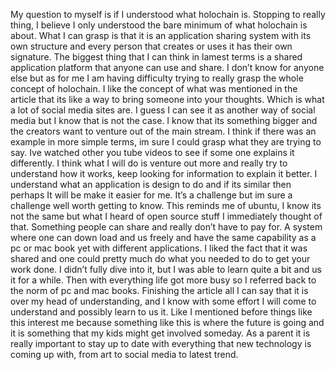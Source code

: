 My question to myself is if I understood what holochain is. Stopping to really thing, I believe I only understood the bare minimum of what holochain is about. What I can grasp is that it is an application sharing system with its own structure and every person that creates or uses it has their own signature. The biggest thing that I can think in lamest terms is a shared application platform that anyone can use and share. I don’t know for anyone else but as for me I am having difficulty trying to really grasp the whole concept of holochain. 
	I like the concept of what was mentioned in the article that its like a way to bring someone into your thoughts. Which is what a lot of social media sites are. I guess I can see it as another way of social media but I know that is not the case. I know that its something bigger and the creators want to venture out of the main stream. I think if there was an example in more simple terms, im sure I could grasp what they are trying to say. Ive watched other you tube videos to see if some one explains it differently. 
	I think what I will do is venture out more and really try to understand how it works, keep looking for information to explain it better. I understand what an application is design to do and if its similar then perhaps It will be make it easier for me. It’s a challenge but im sure a challenge well worth getting to know. This reminds me of ubuntu, I know its not the same but what I heard of open source stuff I immediately thought of that. Something people can share and really don’t have to pay for. A system where one can down load and us freely and have the same capability as a pc or mac book yet with different applications. I liked the fact that it was shared and one could pretty much do what you needed to do to get your work done. I didn’t fully dive into it, but I was able to learn quite a bit and us it for a while. Then with everything life got more busy so I referred back to the norm of pc and mac books. 
	Finishing the article all I can say that it is over my head of understanding, and I know with some effort I will come to understand and possibly learn to us it. Like I mentioned before things like this interest me because something like this is where the future is going and it is something that my kids might get involved someday. As a parent it is really important to stay up to date with everything that new technology is coming up with, from art to social media to latest trend. 
